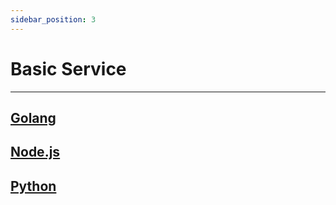 ```yaml
---
sidebar_position: 3
---
```


# Basic Service

---
[Golang](https://github.com/defang-io/defang/tree/main/samples/golang/Basic%20Service)
---
[Node.js](https://github.com/defang-io/defang/tree/main/samples/nodejs/Basic%20Service)
---
[Python](https://github.com/defang-io/defang/tree/main/samples/python/Basic%20Service)
---


